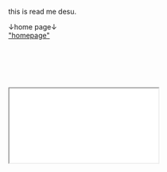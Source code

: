 this is read me desu.

↓home page↓
<br><a href="https://koppepan-orange.github.io/test_site/homepage.html">"homepage"</a>

<br><br><br><br>
<iframe src="test_site/zatuzatu.txt"></iframe>
